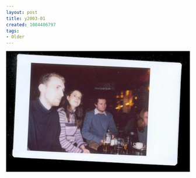 ```yaml
---
layout: post
title: y2003-01
created: 1084406797
tags:
- Older
---
```


<img src="/image/images/y2003-01-640.jpg"/>

